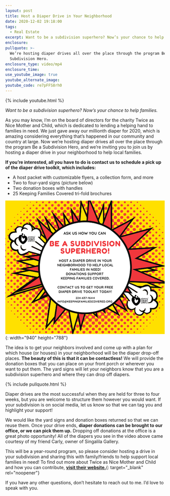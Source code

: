 ```yaml
---
layout: post
title: Host a Diaper Drive in Your Neighborhood
date: 2020-12-02 19:18:00
tags:
  - Real Estate
excerpt: Want to be a subdivision superhero? Now’s your chance to help families.
enclosure:
pullquote: >-
  We’re hosting diaper drives all over the place through the program Be a
  Subdivision Hero.
enclosure_type: video/mp4
enclosure_time:
use_youtube_image: true
youtube_alternate_image:
youtube_code: re7pFFS8rh0
---
```


{% include youtube.html %}

*Want to be a subdivision superhero? Now’s your chance to help families.*

As you may know, I’m on the board of directors for the charity Twice as Nice Mother and Child, which is dedicated to lending a helping hand to families in need. We just gave away our millionth diaper for 2020, which is amazing considering everything that’s happened in our community and country at large. Now we’re hosting diaper drives all over the place through the program Be a Subdivision Hero, and we’re inviting you to join us by hosting a diaper drive in your neighborhood to help local families.&nbsp;

**If you’re interested, all you have to do is contact us to schedule a pick up of the diaper drive toolkit, which includes:**

* A host packet with customizable flyers, a collection form, and more
* Two to four-yard signs (picture below)
* Two donation boxes with handles
* 25 Keeping Families Covered tri-fold brochures

![](/uploads/facebook---subdivision-superhero-flyer.png){: width="940" height="788"}

The idea is to get your neighbors involved and come up with a plan for which house (or houses) in your neighborhood will be the diaper drop-off places. **The beauty of this is that it can be contactless\!** We will provide the donation boxes that you can place on your front porch or wherever you want to put them. The yard signs will let your neighbors know that you are a subdivision superhero and where they can drop off diapers.&nbsp;

{% include pullquote.html %}

Diaper drives are the most successful when they are held for three to four weeks, but you are welcome to structure them however you would want. If your subdivision is on social media, let us know so that we can tag you and highlight your support\!

We would like the yard signs and donation boxes returned so that we can reuse them. Once your drive ends, **diaper donations can be brought to our office, or we can pick them up.** Dropping off donations at the office is a great photo opportunity\! All of the diapers you see in the video above came courtesy of my friend Carly, owner of Singalila Gallery.&nbsp;

This will be a year-round program, so please consider hosting a drive in your subdivision and sharing this with family/friends to help support local families in need\! To find out more about Twice as Nice Mother and Child and how you can contribute, [**visit their website.**](https://www.keepingfamiliescovered.org/){: target="_blank" rel="noopener"}

If you have any other questions, don’t hesitate to reach out to me. I’d love to speak with you.

&nbsp;